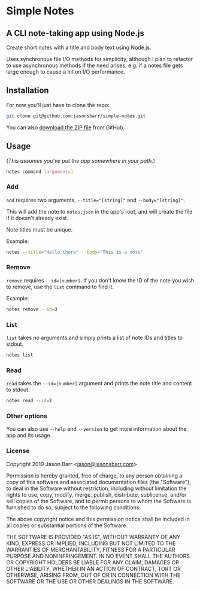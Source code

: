 # Simple Notes

## A CLI note-taking app using Node.js

Create short notes with a title and body text using Node.js.

Uses synchronous file I/O methods for simplicity, although I plan to refactor to use asynchronous methods if the need arises, e.g. if a notes file gets large enough to cause a hit on I/O performance.

## Installation

For now you'll just have to clone the repo:

```bash
git clone git@github.com:jasonsbarr/simple-notes.git
```

You can also [download the ZIP file](https://github.com/jasonsbarr/simple-notes/archive/master.zip) from GitHub.

## Usage

(_This assumes you've put the app somewhere in your path._)

```bash
notes command [arguments]
```

### Add

`add` requires two arguments, `--title="[string]"` and `--body="[string]"`.

This will add the note to `notes.json` in the app's root, and will create the file if it doesn't already exist.

Note titles must be unique.

Example:

```bash
notes --title="Hello there" --body="This is a note"
```

### Remove

`remove` requires `--id=[number]`. If you don't know the ID of the note you wish to remove, use the `list` command to find it.

Example:

```bash
notes remove --id=3
```

### List

`list` takes no arguments and simply prints a list of note IDs and titles to stdout.

```bash
notes list
```

### Read

`read` takes the `--id=[number]` argument and prints the note title and content to stdout.

```bash
notes read --id=2
```

### Other options

You can also use `--help` and `--version` to get more information about the app and its usage.

### License

Copyright 2019 Jason Barr \<jason@jasonsbarr.com\>

Permission is hereby granted, free of charge, to any person obtaining a copy of this software and associated documentation files (the "Software"), to deal in the Software without restriction, including without limitation the rights to use, copy, modify, merge, publish, distribute, sublicense, and/or sell copies of the Software, and to permit persons to whom the Software is furnished to do so, subject to the following conditions:

The above copyright notice and this permission notice shall be included in all copies or substantial portions of the Software.

THE SOFTWARE IS PROVIDED "AS IS", WITHOUT WARRANTY OF ANY KIND, EXPRESS OR IMPLIED, INCLUDING BUT NOT LIMITED TO THE WARRANTIES OF MERCHANTABILITY, FITNESS FOR A PARTICULAR PURPOSE AND NONINFRINGEMENT. IN NO EVENT SHALL THE AUTHORS OR COPYRIGHT HOLDERS BE LIABLE FOR ANY CLAIM, DAMAGES OR OTHER LIABILITY, WHETHER IN AN ACTION OF CONTRACT, TORT OR OTHERWISE, ARISING FROM, OUT OF OR IN CONNECTION WITH THE SOFTWARE OR THE USE OR OTHER DEALINGS IN THE SOFTWARE.
